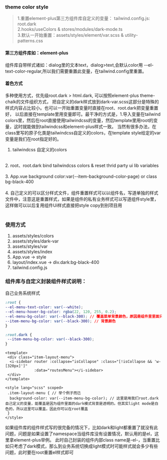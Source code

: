 ### theme color style
> 1.重置element-plus第三方组件库自定义的变量： tailwind.config.js: root.dark <br>
> 2.hooks/useColors & stores/modules/dark-mode.ts <br>
> 3.默认一开始重置：assets/styles/element/var.scss & utility-patterns.css <br>
#### 第三方组件库如：element-plus
组件库自带样式诸如：dialog里的文本text，dialog>text,会默认color用 --el-text-color-regular,所以我们需要重置此变量，在tailwind.config里重置。 <br>


#### 着色方式
多种使用方式，优先级root.dark > html.dark, 可以按照element-plus theme-chalk的文件组织方式，
把自定义的dark样式放到dark-var.scss这部分是特殊的样式内容占比较小。也可以一开始重置变量时直接在root、root.dark把变量重置好，
以后直接在template里用变量即可。最干净的方式是，1.导入变量在tailwind colors里，然后在root直接使用tailwindcss的变量，然后template里用root的变量，这时就能做到tailwindcss和element-plus样式一致。
当然有很多办法，在class里写的原子化类是tailwindcss自定义的colors，在template style给定的var 变量是我们在root指定好的。
1. tailwindcss 自定义的colors <br>
 </br>
2. root、root.dark bind tailwindcss colors & reset thrid party ui lib variables <br>
</br>
3. App.vue background color:var(--item-background-color-page) or class bg-black-400 <br>
<br>
4.  自己定义的可以区分样式文件，组件重置样式可以以组件名，写道单独的样式文件中，注意这是重置样式，如果是组件的私有业务样式可以写道组件style里，这样做可以以后复用组件Ui样式直接把style copy到别项目用  <br>
<br>

### 使用方式
1. assets/styles/colors
2. assets/styles/dark-var
3. assets/styles/var
4. assets/styles/index
5. App.vue -> style
6. layout/index.vue -> div.dark:bg-black-400
7. tailwind.config.js

### 组件库与自定义封装组件样式说明：
自己业务系统样式
```css
:root {
--el-menu-text-color: var(--white);
--el-menu-hover-bg-color: rgba(22, 120, 255, 0.2);
--el-menu-bg-color: var(--black-300); // 覆盖菜单背景颜色，原因是组件里里面只重置了dark模式下的菜单背景为透明色，但是亮色模式下没有重置，light mode是白色的
--item-menu-bg-color: var(--black-300); // 背景颜色
}

:root.dark {
 --item-menu-bg-color: var(--black-300); 
}
```
```vue
<template>
 <div class="item-layout-menu">
  <i-sidebar router :collapse="isCollapse" :class="[!isCollapse && 'w-[320px]']"
             :data="routesMenu"></i-sidebar>
 </div>
</template>

<style lang="scss" scoped>
 .item-layout-menu { // 举个例子而已
  background-color: var(--item-menu-bg-color); // 这里是用我们root.dark自己定义的变量，能覆盖是因为组件里面的dark模式背景是透明的。但其实light mode是白色的，所以这里可以覆盖，因此你可以在root覆盖
 }
</style>
```
如果组件库的组件样式写的很完备的情况下，比如dark和light都重置了就没有此问题，问题是如果设置了namespace当组件库没有设置情况，默认用的是el，这里拿element-plus举例。
此时自己封装的组件内部class name是-el-，当重置比如只考虑了dark模式，那么到业务系统切换成light模式时可能样式就会多少有些问题，此时要在root重置el样式即可
